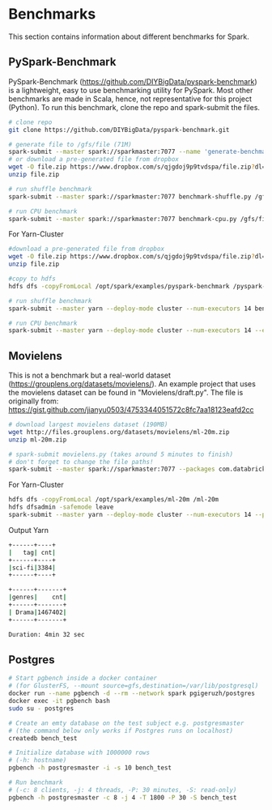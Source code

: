 # Benchmarks

This section contains information about different benchmarks for Spark.



## PySpark-Benchmark

PySpark-Benchmark (https://github.com/DIYBigData/pyspark-benchmark) is a lightweight, easy to use benchmarking utility for PySpark. Most other benchmarks are made in Scala, hence, not representative for this project (Python). To run this benchmark, clone the repo and spark-submit the files.

```bash
# clone repo
git clone https://github.com/DIYBigData/pyspark-benchmark.git

# generate file to /gfs/file (71M)
spark-submit --master spark://sparkmaster:7077 --name 'generate-benchmark-test-data' generate-data.py /gfs/file -r 1000000 -p 1
# or download a pre-generated file from dropbox
wget -O file.zip https://www.dropbox.com/s/qjgdoj9p9tvdspa/file.zip?dl=1
unzip file.zip

# run shuffle benchmark
spark-submit --master spark://sparkmaster:7077 benchmark-shuffle.py /gfs/file -r 1 -n 'shuffle-benchmark'

# run CPU benchmark
spark-submit --master spark://sparkmaster:7077 benchmark-cpu.py /gfs/file -s 40000000 -p 4 -n 'cpu-benchmark'
```
For Yarn-Cluster

```bash
#download a pre-generated file from dropbox
wget -O file.zip https://www.dropbox.com/s/qjgdoj9p9tvdspa/file.zip?dl=1
unzip file.zip

#copy to hdfs
hdfs dfs -copyFromLocal /opt/spark/examples/pyspark-benchmark /pyspark-benchmark

# run shuffle benchmark
spark-submit --master yarn --deploy-mode cluster --num-executors 14 benchmark-shuffle.py hdfs://192.168.1.187:9000/pyspark-benchmark/file

# run CPU benchmark
spark-submit --master yarn --deploy-mode cluster --num-executors 14 --executor-cores 1 benchmark-cpu.py hdfs://192.168.1.187:9000/pyspark-benchmark/file -s 40000000 -p 4 -n 'cpu-benchmark'
```

## Movielens

This is not a benchmark but a real-world dataset (https://grouplens.org/datasets/movielens/). An example project that uses the movielens dataset can be found in "Movielens/draft.py". The file is originally from: https://gist.github.com/jianyu0503/4753344051572c8fc7aa18123eafd2cc

```bash
# download largest movielens dataset (190MB)
wget http://files.grouplens.org/datasets/movielens/ml-20m.zip
unzip ml-20m.zip

# spark-submit movielens.py (takes around 5 minutes to finish)
# don't forget to change the file paths!
spark-submit --master spark://sparkmaster:7077 --packages com.databricks:spark-csv_2.11:1.5.0 movielens.py
```

For Yarn-Cluster
```bash
hdfs dfs -copyFromLocal /opt/spark/examples/ml-20m /ml-20m
hdfs dfsadmin -safemode leave
spark-submit --master yarn --deploy-mode cluster --num-executors 14 --packages com.databricks:spark-csv_2.11:1.5.0 movielens.py hdfs://192.168.1.187:9000/ml-20m
```
Output Yarn
```bash
+------+----+
|   tag| cnt|
+------+----+
|sci-fi|3384|
+------+----+

+------+-------+
|genres|    cnt|
+------+-------+
| Drama|1467402|
+------+-------+

Duration: 4min 32 sec
```

## Postgres

```bash
# Start pgbench inside a docker container
# (for GlusterFS, --mount source=gfs,destination=/var/lib/postgresql)
docker run --name pgbench -d --rm --network spark pgigeruzh/postgres
docker exec -it pgbench bash
sudo su - postgres

# Create an emty database on the test subject e.g. postgresmaster
# (the command below only works if Postgres runs on localhost)
createdb bench_test

# Initialize database with 1000000 rows
# (-h: hostname)
pgbench -h postgresmaster -i -s 10 bench_test

# Run benchmark
# (-c: 8 clients, -j: 4 threads, -P: 30 minutes, -S: read-only)
pgbench -h postgresmaster -c 8 -j 4 -T 1800 -P 30 -S bench_test
```

## 